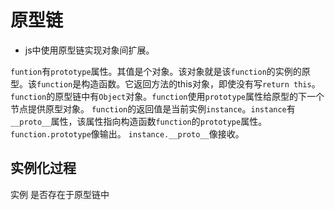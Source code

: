 # 原型链
- js中使用原型链实现对象间扩展。

`funtion`有`prototype`属性。其值是个对象。该对象就是该`function`的实例的原型。该`function`是构造函数。它返回方法的this对象，即使没有写`return this`。
`function`的原型链中有`Object`对象。`function`使用`prototype`属性给原型的下一个节点提供原型对象。
`function`的返回值是当前实例`instance`。`instance`有`__proto__`属性，该属性指向构造函数`function`的`prototype`属性。
`function.prototype`像输出。
`instance.__proto__`像接收。

## 实例化过程

实例
是否存在于原型链中